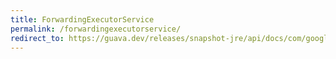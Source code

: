 ```yaml
---
title: ForwardingExecutorService
permalink: /forwardingexecutorservice/
redirect_to: https://guava.dev/releases/snapshot-jre/api/docs/com/google/common/util/concurrent/ForwardingExecutorService.html
---
```

